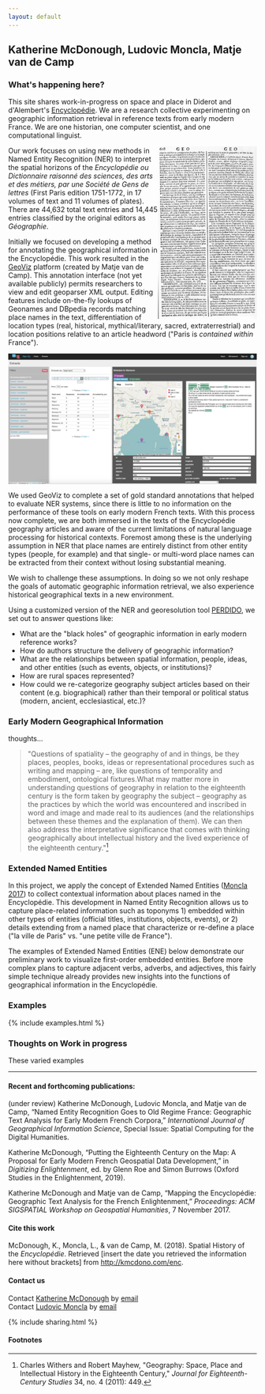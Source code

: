 ```yaml
---
layout: default
---
```


## Katherine McDonough, Ludovic Moncla, Matje van de Camp

### What's happening here?

This site shares work-in-progress on space and place in Diderot and d'Alembert's [Encyclopédie](https://artflsrv03.uchicago.edu/philologic4/encyclopedie1117/). We are a research collective experimenting on geographic information retrieval in reference texts from early modern France. We are one historian, one computer scientist, and one computational linguist.

<img align="right" width="200" src="images/ENC_7-608.jpeg" alt="page image">

Our work focuses on using new methods in Named Entity Recognition (NER) to interpret the spatial horizons of the *Encyclopédie ou Dictionnaire raisonné des sciences, des arts et des métiers, par une Société de Gens de lettres* (First Paris edition 1751-1772, in 17 volumes of text and 11 volumes of plates). There are 44,632 total text entries and 14,445 entries classified by the original editors as *Géographie*.

Initially we focused on developing a method for annotating the geographical information in the Encyclopédie. This work resulted in the [GeoViz](http://geoviz.taalmonsters.nl/) platform (created by Matje van de Camp). This annotation interface (not yet available publicly) permits researchers to view and edit geoparser XML output. Editing features include on-the-fly lookups of Geonames and DBpedia records matching place names in the text, differentiation of location types (real, historical, mythical/literary, sacred, extraterrestrial) and location positions relative to an article headword ("Paris is *contained within* France").

[<img align="center" width="900" src="images/geoviz.png" alt="GeoViz image">](http://geoviz.taalmonsters.nl/documents?Metadata.gold%20standard[]=true&tab=name)

We used GeoViz to complete a set of gold standard annotations that helped to evaluate NER systems, since there is little to no information on the performance of these tools on early modern French texts. With this process now complete, we are both immersed in the texts of the Encyclopédie geography articles and aware of the current limitations of natural language processing for historical contexts. Foremost among these is the underlying assumption in NER that place names are entirely distinct from other entity types (people, for example) and that single- or multi-word place names can be extracted from their context without losing substantial meaning.

We wish to challenge these assumptions. In doing so we not only reshape the goals of automatic geographic information retrieval, we also experience historical geographical texts in a new environment.

Using a customized version of the NER and georesolution tool [PERDIDO](http://erig.univ-pau.fr/PERDIDO/), we set out to answer questions like:
- What are the "black holes" of geographic information in early modern reference works?
- How do authors structure the delivery of geographic information?
- What are the relationships between spatial information, people, ideas, and other entities (such as events, objects, or institutions)?
- How are rural spaces represented?
- How could we re-categorize geography subject articles based on their content (e.g. biographical) rather than their temporal or political status (modern, ancient, ecclesiastical, etc.)?

### Early Modern Geographical Information

thoughts...

> "Questions of spatiality – the geography of and in things, be they places,
peoples, books, ideas or representational procedures such as writing and
mapping – are, like questions of temporality and embodiment, ontological
fixtures.What may matter more in understanding questions of geography in
relation to the eighteenth century is the form taken by geography the subject
– geography as the practices by which the world was encountered and
inscribed in word and image and made real to its audiences (and the
relationships between these themes and the explanation of them). We can
then also address the interpretative significance that comes with thinking
geographically about intellectual history and the lived experience of the
eighteenth century."[^1]





### Extended Named Entities

In this project, we apply the concept of Extended Named Entities ([Moncla 2017](https://hal.archives-ouvertes.fr/hal-01492994/)) to collect contextual information about places named in the Encyclopédie. This development in Named Entity Recognition allows us to capture place-related information such as toponyms 1) embedded within other types of entities (official titles, institutions, objects, events), or 2) details extending from a named place that characterize or re-define a place ("la ville de Paris" vs. "une petite ville de France").

The examples of Extended Named Entities (ENE) below demonstrate our preliminary work to visualize first-order embedded entities. Before more complex plans to capture adjacent verbs, adverbs, and adjectives, this fairly simple technique already provides new insights into the functions of geographical information in the Encyclopédie.

### Examples

{% include examples.html %}


### Thoughts on Work in progress

These varied examples

<hr>

#### Recent and forthcoming publications:

(under review) Katherine McDonough, Ludovic Moncla, and Matje van de Camp, “Named Entity Recognition Goes to Old Regime France: Geographic Text Analysis for Early Modern French Corpora,” *International Journal of Geographical Information Science*, Special Issue: Spatial Computing for the Digital Humanities.

Katherine McDonough, “Putting the Eighteenth Century on the Map: A Proposal for Early Modern French Geospatial Data Development,” in *Digitizing Enlightenment*, ed. by Glenn Roe and Simon Burrows (Oxford Studies in the Enlightenment, 2019).

Katherine McDonough and Matje van de Camp, “Mapping the Encyclopédie: Geographic Text Analysis for the French Enlightenment,” *Proceedings: ACM SIGSPATIAL Workshop on Geospatial Humanities*, 7 November 2017.

#### Cite this work

McDonough, K., Moncla, L., & van de Camp, M. (2018). Spatial History of the *Encyclopédie*. Retrieved [insert the date you retrieved the information here without brackets] from http://kmcdono.com/enc.

#### Contact us

Contact [Katherine McDonough](https://library.stanford.edu/people/kmcdono2) by [email](kmcdono2@stanford.edu)  
Contact [Ludovic Moncla](https://lmoncla.ddns.net/) by [email](ludovic.moncla@insa-lyon.fr)

{% include sharing.html %}

#### Footnotes

[^1]: Charles Withers and Robert Mayhew, "Geography: Space, Place and Intellectual History in the Eighteenth Century," *Journal for Eighteenth-Century Studies* 34, no. 4 (2011): 449.
